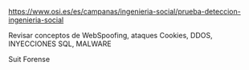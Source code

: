 https://www.osi.es/es/campanas/ingenieria-social/prueba-deteccion-ingenieria-social


Revisar conceptos de WebSpoofing, ataques Cookies, DDOS, INYECCIONES SQL, MALWARE


Suit Forense


